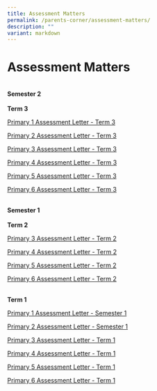 ```yaml
---
title: Assessment Matters
permalink: /parents-corner/assessment-matters/
description: ""
variant: markdown
---
```

# Assessment Matters 

<br>**Semester 2**<br>
<br>**Term 3**<br>

[Primary 1 Assessment Letter - Term 3](/files/Assessment/2025%20T3/2025_P1_Semester_2_Assessment_Letter.pdf)

[Primary 2 Assessment Letter - Term 3](/files/Assessment/2025%20T3/2025_P2_Semester_2_Assessment_Letter.pdf)

[Primary 3 Assessment Letter - Term 3](/files/Assessment/2025%20T3/2025_P3_Term_3_Assessment_Letter.pdf)

[Primary 4 Assessment Letter - Term 3](/files/Assessment/2025%20T3/2025_P4_Term_3_Assessment_Letter.pdf)

[Primary 5 Assessment Letter - Term 3](/files/Assessment/2025%20T3/2025_P5_Term_3_Assessment_Letter.pdf)

[Primary 6 Assessment Letter - Term 3](/files/Assessment/2025%20T3/2025_P6_Term_3_Assessment_Letter.pdf)




<br>**Semester 1**<br>
<br>**Term 2**<br>

[Primary 3 Assessment Letter - Term 2](/files/Parents%20Corner/2025_P3_Term_2_Assessment_Letter.pdf)

[Primary 4 Assessment Letter - Term 2](/files/Parents%20Corner/2025_P4_Term_2_Assessment_Letter.pdf)

[Primary 5 Assessment Letter - Term 2](/files/Parents%20Corner/2025_P5_Term_2_Assessment_Letter.pdf)

[Primary 6 Assessment Letter - Term 2](/files/Parents%20Corner/2025_P6_Term_2_Assessment_Letter.pdf)

<br>**Term 1**<br>

[Primary 1 Assessment Letter - Semester 1](/files/Assessment/2025_P1_Semester_1_Assessment_Letter.pdf)

[Primary 2 Assessment Letter - Semester 1](/files/Assessment/2025_P2_Semester_1_Assessment_Letter.pdf)

[Primary 3 Assessment Letter - Term 1](/files/Assessment/2025_P3_Term_1_Assessment_Letter.pdf)

[Primary 4 Assessment Letter - Term 1](/files/Assessment/2025_P4_Term_1_Assessment_Letter.pdf)

[Primary 5 Assessment Letter - Term 1](/files/Assessment/2025_P5_Term_1_Assessment_Letter.pdf)

[Primary 6 Assessment Letter - Term 1](/files/Assessment/2025_P6_Term_1_Assessment_Letter.pdf)